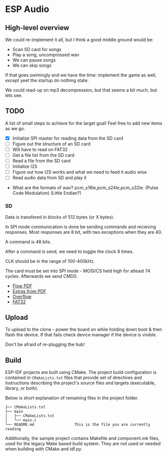 # ESP Audio

## High-level overview

We could re-implement it all, but I think a good middle ground would be:
- Scan SD card for songs
- Play a song, uncomprossed wav
- We can pause songs
- We can skip songs

If that goes swimingly and we have the time: implement the game as well, except yeet the startup do nothing state.

We could read-up on mp3 decompression, but that seems a bit much, but lets see.

## TODO

A list of small steps to achieve for the larget goal! Feel free to add new items as we go.

- [x] Initialize SPI master for reading data from the SD card
- [ ] Figure out the structure of an SD card
- [ ] Will have to read on FAT32
- [ ] Get a file list from the SD card
- [ ] Read a file from the SD card
- [ ] Initialize I2S
- [ ] Figure out how I2S works and what we need to feed it audio wise
- [ ] Read audio data from SD and play it

- What are the formats of wav? pcm_s16le,pcm_s24le,pcm_s32le. (Pulse Code Modulation) (Little Endian?)

### SD

Data is transfered in blocks of 512 bytes (or X bytes).

In SPI mode communication is done be sending commands and recieving responses. Most responses are 8 bit, with two exceptions when they are 40.

A command is 48 bits.

After a command is send, we need to toggle the clock 8 times.

CLK should be in the range of 100-400kHz.

The card must be set into SPI mode - MOSI/CS held high for atleast 74 cycles. Afterwards we send CMD0.

- [Flow PDF](https://www.dejazzer.com/ee379/lecture_notes/lec12_sd_card.pdf)
- [Extras from PDF](http://elm-chan.org/docs/mmc/mmc_e.html)
- [Overflow](https://electronics.stackexchange.com/questions/602105/how-can-i-initialize-use-sd-cards-with-spi)
- [FAT32](https://www.pjrc.com/tech/8051/ide/fat32.html)

## Upload

To upload to the clone - power the board on while holding down boot & then flash the device. If that fails check device manager if the device is visible.

Don't be afraid of re-plugging the hub!

## Build

ESP-IDF projects are built using CMake. The project build configuration is contained in `CMakeLists.txt`
files that provide set of directives and instructions describing the project's source files and targets
(executable, library, or both). 

Below is short explanation of remaining files in the project folder.

```
├── CMakeLists.txt
├── main
│   ├── CMakeLists.txt
│   └── main.c
└── README.md                  This is the file you are currently reading
```
Additionally, the sample project contains Makefile and component.mk files, used for the legacy Make based build system. 
They are not used or needed when building with CMake and idf.py.
